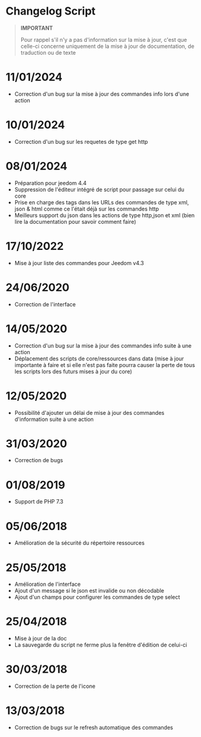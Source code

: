 # Changelog Script

>**IMPORTANT**
>
>Pour rappel s'il n'y a pas d'information sur la mise à jour, c'est que celle-ci concerne uniquement de la mise à jour de documentation, de traduction ou de texte

# 11/01/2024

- Correction d'un bug sur la mise à jour des commandes info lors d'une action

# 10/01/2024

- Correction d'un bug sur les requetes de type get http

# 08/01/2024

- Préparation pour jeedom 4.4
- Suppression de l'éditeur intégré de script pour passage sur celui du core
- Prise en charge des tags dans les URLs des commandes de type xml, json & html comme ce l'était déjà sur les commandes http
- Meilleurs support du json dans les actions de type http,json et xml (bien lire la documentation pour savoir comment faire)

# 17/10/2022

- Mise à jour liste des commandes pour Jeedom v4.3

# 24/06/2020

- Correction de l'interface

# 14/05/2020

- Correction d'un bug sur la mise à jour des commandes info suite à une action
- Déplacement des scripts de core/ressources dans data (mise à jour importante à faire et si elle n'est pas faite pourra causer la perte de tous les scripts lors des futurs mises à jour du core)

# 12/05/2020

- Possibilité d'ajouter un délai de mise à jour des commandes d'information suite à une action

# 31/03/2020

- Correction de bugs

# 01/08/2019

- Support de PHP 7.3

# 05/06/2018

- Amélioration de la sécurité du répertoire ressources

# 25/05/2018

- Amélioration de l'interface
- Ajout d'un message si le json est invalide ou non décodable
- Ajout d'un champs pour configurer les commandes de type select

# 25/04/2018

- Mise à jour de la doc
- La sauvegarde du script ne ferme plus la fenêtre d'édition de celui-ci

# 30/03/2018

- Correction de la perte de l'icone

# 13/03/2018

- Correction de bugs sur le refresh automatique des commandes
